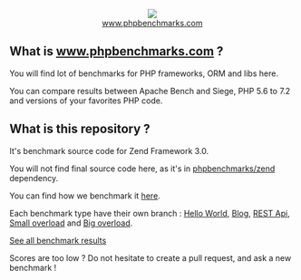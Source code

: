 <p align="center">
  <img src="http://www.phpbenchmarks.com/images/logo_github.png">
  <br>
  <a href="http://www.phpbenchmarks.com" target="_blank">www.phpbenchmarks.com</a>
</p>

## What is www.phpbenchmarks.com ?

You will find lot of benchmarks for PHP frameworks, ORM and libs here.

You can compare results between Apache Bench and Siege, PHP 5.6 to 7.2 and versions of your favorites PHP code.

## What is this repository ?

It's benchmark source code for Zend Framework 3.0.

You will not find final source code here, as it's in [phpbenchmarks/zend](https://github.com/phpbenchmarks/zend) dependency.

You can find how we benchmark it [here](http://www.phpbenchmarks.com/en/benchmark-protocol).

Each benchmark type have their own branch :
[Hello World](https://github.com/phpbenchmarks/zend-3-0/tree/helloworld),
[Blog](https://github.com/phpbenchmarks/zend-3-0/tree/blog),
[REST Api](https://github.com/phpbenchmarks/zend-3-0/tree/restapi),
[Small overload](https://github.com/phpbenchmarks/zend-3-0/tree/smalloverload)
and [Big overload](https://github.com/phpbenchmarks/zend-3-0/tree/bigoverload).

[See all benchmark results](http://www.phpbenchmarks.com/en/benchmark/apache-bench/php-7.2/zend-framework-3.0.html)

Scores are too low ? Do not hesitate to create a pull request, and ask a new benchmark !
